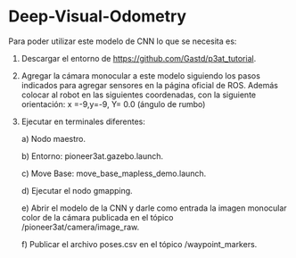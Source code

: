 # Deep-Visual-Odometry

Para poder utilizar este modelo de CNN lo que se necesita es:

1) Descargar el entorno de https://github.com/Gastd/p3at_tutorial.

2) Agregar la cámara monocular a este modelo siguiendo los pasos indicados para agregar sensores en la página oficial de ROS. Además colocar al robot en las siguientes coordenadas, con la siguiente orientación:
   x =-9,y=-9, Y= 0.0 (ángulo de rumbo)

4) Ejecutar en terminales diferentes:

   a) Nodo maestro.
   
   b) Entorno: pioneer3at.gazebo.launch.
   
   c) Move Base: move_base_mapless_demo.launch.

   d) Ejecutar el nodo gmapping.

   e) Abrir el modelo de la CNN y darle como entrada la imagen monocular color de la cámara publicada en el tópico /pioneer3at/camera/image_raw.

   f) Publicar el archivo poses.csv en el tópico /waypoint_markers.
